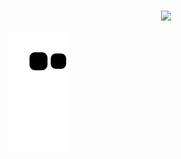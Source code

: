 
</br>
<p align="center">   <img alingn="center" src="https://profile-counter.glitch.me/PastorPass/count.svg" /></p>


![snake gif](https://github.com/Formandodev/Formandodev/blob/output/github-contribution-grid-snake.svg)
